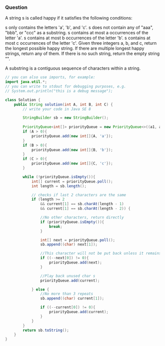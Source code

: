 

### Question

A string s is called happy if it satisfies the following conditions:

s only contains the letters 'a', 'b', and 'c'.
s does not contain any of "aaa", "bbb", or "ccc" as a substring.
s contains at most a occurrences of the letter 'a'.
s contains at most b occurrences of the letter 'b'.
s contains at most c occurrences of the letter 'c'.
Given three integers a, b, and c, return the longest possible happy string. If there are multiple longest happy strings, return any of them. If there is no such string, return the empty string "".

A substring is a contiguous sequence of characters within a string.

```java
// you can also use imports, for example:
import java.util.*;
// you can write to stdout for debugging purposes, e.g.
// System.out.println("this is a debug message");

class Solution {
    public String solution(int A, int B, int C) {
        // write your code in Java SE 8

        StringBuilder sb = new StringBuilder();
     
        PriorityQueue<int[]> priorityQueue = new PriorityQueue<>((a1, a2) -> a2[0]-a1[0]);
        if (A > 0){
            priorityQueue.add(new int[]{A, 'a'});
        }
        if (B > 0){
            priorityQueue.add(new int[]{B, 'b'});
        }
        if (C > 0){
            priorityQueue.add(new int[]{C, 'c'});
        }

        while (!priorityQueue.isEmpty()){
            int[] current = priorityQueue.poll();
            int length = sb.length();

            // checks if last 2 characters are the same
            if (length >= 2 
                && current[1] == sb.charAt(length - 1) 
                && current[1] == sb.charAt(length - 2)) {

                //No other characters, return directly
                if (priorityQueue.isEmpty()){
                    break;
                }

                int[] next = priorityQueue.poll();
                sb.append((char) next[1]);

                //This character will not be put back unless it remains greater than 0
                if ((--next[0]) != 0){
                    priorityQueue.add(next);
                }

                //Play back unused char s
                priorityQueue.add(current);

            } else {
                //No more than 3 repeats
                sb.append((char) current[1]);

                if ((--current[0]) != 0){
                    priorityQueue.add(current);
                }
            }
        }
        return sb.toString();
    }
}
```